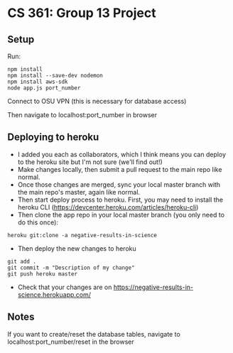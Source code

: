 # CS 361: Group 13 Project

## Setup
Run:
```
npm install
npm install --save-dev nodemon
npm install aws-sdk
node app.js port_number
```
Connect to OSU VPN (this is necessary for database access)

Then navigate to localhost:port_number in browser

## Deploying to heroku
- I added you each as collaborators, which I think means you can deploy to the heroku site but I'm not sure (we'll find out!)
- Make changes locally, then submit a pull request to the main repo like normal.
- Once those changes are merged, sync your local master branch with the main repo's master, again like normal.
- Then start deploy process to heroku. First, you may need to install the heroku CLI (https://devcenter.heroku.com/articles/heroku-cli)
- Then clone the app repo in your local master branch (you only need to do this once):
```
heroku git:clone -a negative-results-in-science
```
- Then deploy the new changes to heroku
```
git add .
git commit -m "Description of my change"
git push heroku master
```
- Check that your changes are on https://negative-results-in-science.herokuapp.com/

## Notes
If you want to create/reset the database tables, navigate to localhost:port_number/reset in the browser